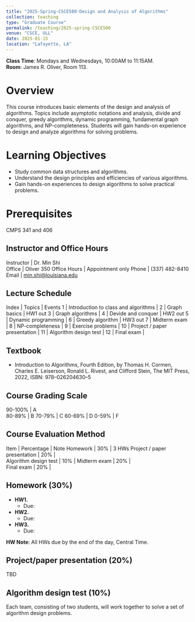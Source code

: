 ```yaml
---
title: "2025-Spring-CSCE500-Design and Analysis of Algorithms"
collection: teaching
type: "Graduate Course"
permalink: /teaching/2025-spring-CSCE500
venue: "CSCE, ULL"
date: 2025-01-15
location: "Lafayette, LA"
---
```


**Class Time**: Mondays and Wednesdays, 10:00AM to 11:15AM.  
**Room**: James R. Oliver, Room 113.

Overview
======

This course introduces basic elements of the design and analysis of algorithms. Topics include asymptotic notations and analysis, divide and conquer, greedy algorithms, dynamic programming, fundamental graph algorithms, and NP-completeness. Students will gain hands-on experience to design and analyze algorithms for solving problems.

Learning Objectives
======

- Study common data structures and algorithms.
- Understand the design principles and efficiencies of various algorithms.
- Gain hands-on experiences to design algorithms to solve practical problems.

Prerequisites
======

CMPS 341 and 406

## Instructor and Office Hours

Instructor    | Dr. Min Shi   
Office        | Oliver 350
Office Hours  | Appointment only
Phone         | (337) 482-8410 
Email         | min.shi@louisiana.edu

## Lecture Schedule 

Index | Topics                               | Events
1    | Introduction to class and algorithms  |
2    | Graph basics                          | HW1 out
3    | Graph algorithms                      |
4    | Devide and conquer                    | HW2 out
5    | Dynamic programming                   |
6    | Greedy algorithm                      | HW3 out
7    | Midterm exam                          |
8    | NP-completeness                       |
9    | Exercise problems                     |
10   | Project / paper presentation            |
11   | Algorithm design test          |
12   | Final exam                            |

## Textbook
- <a herf="https://dl.ebooksworld.ir/books/Introduction.to.Algorithms.4th.Leiserson.Stein.Rivest.Cormen.MIT.Press.9780262046305.EBooksWorld.ir.pdf">Introduction to Algorithms</a>, Fourth Edition, by Thomas H. Cormen, Charles E. Leiserson, Ronald L. Rivest, and Clifford Stein, The MIT Press, 2022, ISBN: 978–026204630–5

## Course Grading Scale

90-100%       | A   
80-89%        | B
70-79%        | C 
60-69%        | D 
0-59%         | F

## Course Evaluation Method

Item                         | Percentage | Note
Homework                     | 30%        | 3 HWs
Project / paper presentation | 20%        |  
Algorithm design test        | 10%        | 
Midterm exam                 | 20%        |   
Final exam                   | 20%        |

## Homework (30%)
- **HW1.** 
    - Due: 
- **HW2.** 
    - Due:
- **HW3.** 
    - Due:

**HW Note**: All HWs due by the end of the day, Central Time. 

## Project/paper presentation (20%)
TBD

## Algorithm design test (10%)
Each team, consisting of two students, will work together to solve a set of algorithm design problems.
